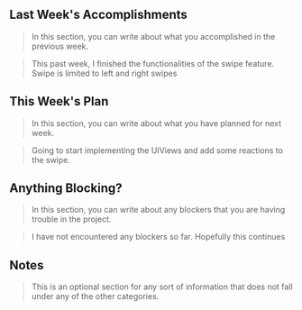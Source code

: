 ## Last Week's Accomplishments

> In this section, you can write about what you accomplished in the previous week.

> This past week, I finished the functionalities of the swipe feature. Swipe is limited to left and right swipes

## This Week's Plan

> In this section, you can write about what you have planned for next week.

> Going to start implementing the UIViews and add some reactions to the swipe.

## Anything Blocking?

> In this section, you can write about any blockers that you are having trouble in the project.

> I have not encountered any blockers so far. Hopefully this continues

## Notes

> This is an optional section for any sort of information that does not fall under any of the other categories.
